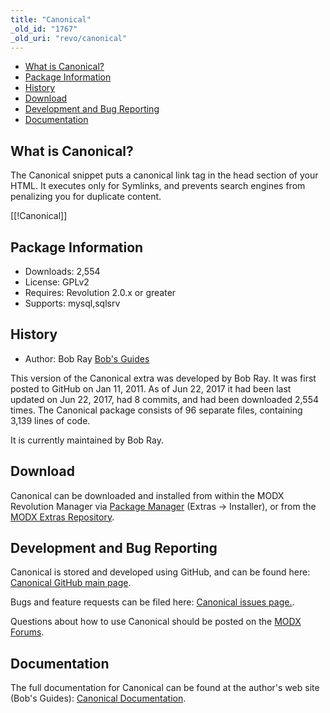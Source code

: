 ```yaml
---
title: "Canonical"
_old_id: "1767"
_old_uri: "revo/canonical"
---
```


- [What is Canonical?](#Canonical-WhatisCanonical)
- [Package Information](#Canonical-Information)
- [History](#Canonical-History)
- [Download](#Canonical-Download)
- [Development and Bug Reporting](#Canonical-DevelopmentandBugReporting)
- [Documentation](#Canonical-Documentation)
 
## What is Canonical?

The Canonical snippet puts a canonical link tag in the head section of your HTML. It executes only for Symlinks, and prevents search engines from penalizing you for duplicate content.

\[\[!Canonical\]\]

## Package Information

- Downloads: 2,554
- License: GPLv2
- Requires: Revolution 2.0.x or greater
- Supports: mysql,sqlsrv

## History

- Author: Bob Ray [Bob's Guides](https://bobsguides.com)

 This version of the Canonical extra was developed by Bob Ray. It was first posted to GitHub on Jan 11, 2011. As of Jun 22, 2017 it had been last updated on Jun 22, 2017, had 8 commits, and had been downloaded 2,554 times. The Canonical package consists of 96 separate files, containing 3,139 lines of code.

It is currently maintained by Bob Ray.

## Download

 Canonical can be downloaded and installed from within the MODX Revolution Manager via [Package Manager](developing-in-modx/advanced-development/package-management "Package Manager") (Extras -> Installer), or from the [MODX Extras Repository](https://modx.com/extras/package/canonical).

## Development and Bug Reporting 

 Canonical is stored and developed using GitHub, and can be found here: [Canonical GitHub main page](https://github.com/BobRay/Canonical).

 Bugs and feature requests can be filed here: [Canonical issues page.](https://github.com/BobRay/Canonical/issues).

Questions about how to use Canonical should be posted on the [MODX Forums](https://forums.modx.com).

## Documentation

 The full documentation for Canonical can be found at the author's web site (Bob's Guides): [Canonical Documentation](https://bobsguides.com/canonical-snippet.html).
